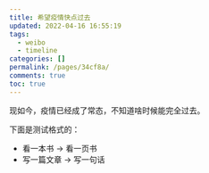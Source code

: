```yaml
---
title: 希望疫情快点过去
updated: 2022-04-16 16:55:19
tags:
  - weibo
  - timeline
categories: []
permalink: /pages/34cf8a/
comments: true
toc: true
---
```

现如今，疫情已经成了常态，不知道啥时候能完全过去。

下面是测试格式的：

- 看一本书 → 看一页书
- 写一篇文章 → 写一句话